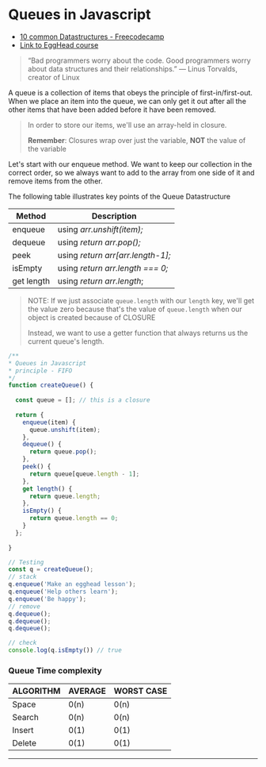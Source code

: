 # Queues in Javascript

- [10 common Datastructures - Freecodecamp](https://www.freecodecamp.org/news/10-common-data-structures-explained-with-videos-exercises-aaff6c06fb2b/)
- [Link to EggHead course](https://egghead.io/lessons/javascript-queue-data-structure-in-javascript)

> “Bad programmers worry about the code. Good programmers worry about data structures and their relationships.” — Linus Torvalds, creator of Linux

A queue is a collection of items that obeys the principle of first-in/first-out. When we place an item into the queue, we can only get it out after all the other items that have been added before it have been removed.

> In order to store our items, we'll use an array-held in closure. 
>
> **Remember**: Closures wrap over just the variable,  **NOT** the value of the variable

Let's start with our enqueue method. We want to keep our collection in the correct order, so we always want to add to the array from one side of it and remove items from the other.

The following table illustrates key points of the Queue Datastructure

| Method     | Description                       |
| ---------- | --------------------------------- |
| enqueue    | using _arr.unshift(item);_        |
| dequeue    | using _return arr.pop();_         |
| peek       | using _return arr[arr.length-1];_ |
| isEmpty    | using _return arr.length === 0;_  |
| get length | using _return arr.length_;        |

> NOTE: If we just associate `queue.length` with our `length` key, we'll get the value zero because that's the value of `queue.length` when our object is created because of CLOSURE
>
> Instead, we want to use a getter function that always returns us the current queue's length.

```js
/**
* Queues in Javascript
* principle - FIFO
*/
function createQueue() {
  
  const queue = []; // this is a closure
  
  return {
    enqueue(item) {
      queue.unshift(item);
    },
    dequeue() {
      return queue.pop();
    },
    peek() {
      return queue[queue.length - 1];
    },
    get length() {
      return queue.length;
    },
    isEmpty() {
      return queue.length == 0;
    }
  };
  
}

// Testing
const q = createQueue();
// stack
q.enqueue('Make an egghead lesson');
q.enqueue('Help others learn');
q.enqueue('Be happy');
// remove
q.dequeue();
q.dequeue();
q.dequeue();

// check
console.log(q.isEmpty()) // true
```

### Queue Time complexity

| ALGORITHM | AVERAGE | WORST CASE |
| :-------- | :------ | :--------- |
| Space     | 0(n)    | 0(n)       |
| Search    | 0(n)    | 0(n)       |
| Insert    | 0(1)    | 0(1)       |
| Delete    | 0(1)    | 0(1)       |

---

